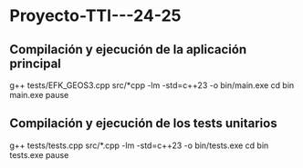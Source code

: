 # Proyecto-TTI---24-25

##  Compilación y ejecución de la aplicación principal
g++ tests/EFK_GEOS3.cpp src/*cpp -lm -std=c++23 -o bin/main.exe
cd bin
main.exe
pause

##  Compilación y ejecución de los tests unitarios
g++ tests/tests.cpp src/*.cpp -lm -std=c++23 -o bin/tests.exe
cd bin
tests.exe
pause